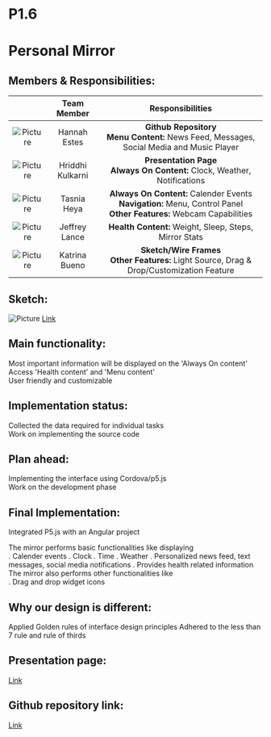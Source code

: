 # P1.6

# Personal Mirror

## Members & Responsibilities:

|         | Team Member | Responsibilities  |
|:---:|:---:|:---:|
| ![Picture](https://i.imgur.com/CH8zog6.jpg) | Hannah Estes | **Github Repository** <br /> **Menu Content:** News Feed, Messages, Social Media and Music Player |
|  ![Picture](https://i.imgur.com/jGlkQcz.jpg) | Hriddhi Kulkarni | **Presentation Page** <br />**Always On Content:** Clock, Weather, Notifications |
| ![Picture](https://i.imgur.com/vBoP71w.jpg)| Tasnia Heya | **Always On Content:** Calender Events <br /> **Navigation:** Menu, Control Panel <br />**Other Features:** Webcam Capabilities|
| ![Picture](https://i.imgur.com/Hjeut15.jpg) | Jeffrey Lance | **Health Content:** Weight, Sleep, Steps,<br /> Mirror Stats|
| ![Picture](https://i.imgur.com/gXLSGLL.jpg) | Katrina Bueno | **Sketch/Wire Frames** <br /> **Other Features:** Light Source, Drag & Drop/Customization Feature| 

## Sketch:
![Picture](https://i.imgur.com/ijfBol9.jpg) 
[Link](https://xd.adobe.com/view/703a7ae8-0687-4a09-45dd-cbd31300578d-060b/)

## Main functionality:
Most important information will be displayed on the 'Always On content' <br />
Access 'Health content' and 'Menu content' <br />
User friendly and customizable

## Implementation status:
Collected the data required for individual tasks <br />
Work on implementing the source code 

## Plan ahead:
Implementing the interface using Cordova/p5.js <br />
Work on the development phase 

## Final Implementation:
Integrated P5.js with an Angular project

The mirror performs basic functionalities like displaying <br />
. Calender events
. Clock
. Time
. Weather 
. Personalized news feed, text messages, social media notifications
. Provides health related information<br />
The mirror also performs other functionalities like <br />
. Drag and drop widget icons 


## Why our design is different:
Applied Golden rules of interface design principles 
Adhered to the less than 7 rule and rule of thirds

## Presentation page:
[Link](https://hannahmestes.github.io/P1.6/)

## Github repository link:
[Link](https://github.com/hannahmestes/P1.6)
